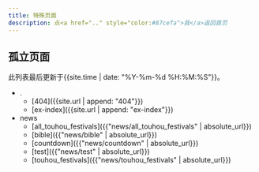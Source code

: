 ```yaml
---
title: 特殊页面
description: 点<a href=".." style="color:#87cefa">我</a>返回首页
---
```

## 孤立页面
此列表最后更新于{{site.time | date: "%Y-%m-%d %H:%M:%S"}}。
- .
	- [404]({{site.url | append: "404"}})
	- [ex-index]({{site.url | append: "ex-index"}})
- news
	- [all_touhou_festivals]({{"news/all_touhou_festivals" | absolute_url}})
	- [bible]({{"news/bible" | absolute_url}})
	- [countdown]({{"news/countdown" | absolute_url}})
	- [test]({{"news/test" | absolute_url}})
	- [touhou_festivals]({{"news/touhou_festivals" | absolute_url}})

